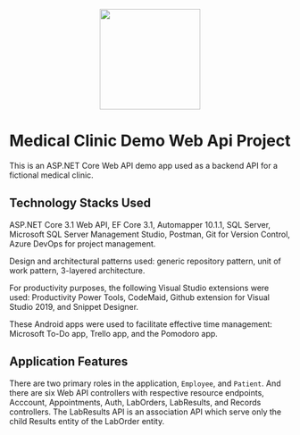 <p align="center"> 
  <img width=180 src="https://user-images.githubusercontent.com/19508650/136642653-f364610f-daba-4ec4-8838-8c7d97494729.png">
</p>

# Medical Clinic Demo Web Api Project

This is an ASP.NET Core Web API demo app used as a backend API for a fictional medical clinic.

## Technology Stacks Used

ASP.NET Core 3.1 Web API, EF Core 3.1, Automapper 10.1.1, SQL Server, Microsoft SQL Server Management Studio, Postman, Git for Version Control, Azure DevOps for project management.

Design and architectural patterns used: generic repository pattern, unit of work pattern, 3-layered architecture.

For productivity purposes, the following Visual Studio extensions were used: Productivity Power Tools, CodeMaid, Github extension for Visual Studio 2019, and Snippet Designer. 

These Android apps were used to facilitate effective time management: Microsoft To-Do app, Trello app, and the Pomodoro app.

## Application Features

There are two primary roles in the application, `Employee`, and `Patient`. And there are six Web API controllers with respective resource endpoints, Acccount, Appointments, Auth, LabOrders, LabResults, and Records controllers. The LabResults API is an association API which serve only the child Results entity of the LabOrder entity.
